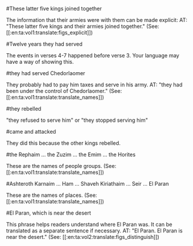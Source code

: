 #These latter five kings joined together

The information that their armies were with them can be made explicit: AT: "These latter five kings and their armies joined together." (See: [[:en:ta:vol1:translate:figs_explicit]])

#Twelve years they had served

The events in verses 4-7 happened before verse 3. Your language may have a way of showing this.

#they had served Chedorlaomer

They probably had to pay him taxes and serve in his army. AT: "they had been under the control of Chedorlaomer." (See: [[:en:ta:vol1:translate:translate_names]])

#they rebelled

"they refused to serve him" or "they stopped serving him"

#came and attacked

They did this because the other kings rebelled.

#the Rephaim ... the Zuzim ... the Emim ... the Horites

These are the names of people groups. (See: [[:en:ta:vol1:translate:translate_names]])

#Ashteroth Karnaim ... Ham ... Shaveh Kiriathaim ... Seir ... El Paran

These are the names of places. (See: [[:en:ta:vol1:translate:translate_names]])

#El Paran, which is near the desert

This phrase helps readers understand where El Paran was.  It can be translated as a separate sentence if necessary. AT: "El Paran. El Paran is near the desert." (See: [[:en:ta:vol2:translate:figs_distinguish]])